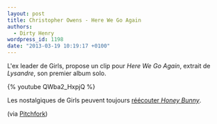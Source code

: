 ```yaml
---
layout: post
title: Christopher Owens - Here We Go Again
authors:
  - Dirty Henry
wordpress_id: 1198
date: "2013-03-19 10:19:17 +0100"
---
```


L'ex leader de Girls, propose un clip pour _Here We Go Again_, extrait de
_Lysandre_, son premier album solo.

{% youtube QWba2_HxpjQ %}

Les nostalgiques de Girls peuvent toujours
[réécouter _Honey Bunny_](http://www.deadrooster.org/Girls-Honey-Bunny).

(via
[Pitchfork](http://pitchfork.com/news/49888-watch-christopher-owens-here-we-go-video/))

